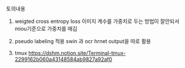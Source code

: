 토의내용 
1. weigted cross entropy loss
  이미지 계수를 가중치로 두는 방법이 잘안되서 miou기준으로 가중치를 매김
  
2. pseudo labeling 적용
  swin 과 ocr hrnet output을 따로 활용

3. tmux
  https://dshm.notion.site/Terminal-tmux-2299162b060a43148584ab9827a92af0


